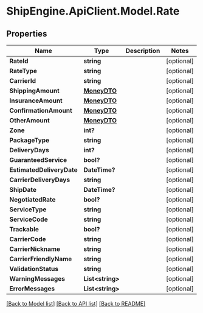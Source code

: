 # ShipEngine.ApiClient.Model.Rate
## Properties

Name | Type | Description | Notes
------------ | ------------- | ------------- | -------------
**RateId** | **string** |  | [optional] 
**RateType** | **string** |  | [optional] 
**CarrierId** | **string** |  | [optional] 
**ShippingAmount** | [**MoneyDTO**](MoneyDTO.md) |  | [optional] 
**InsuranceAmount** | [**MoneyDTO**](MoneyDTO.md) |  | [optional] 
**ConfirmationAmount** | [**MoneyDTO**](MoneyDTO.md) |  | [optional] 
**OtherAmount** | [**MoneyDTO**](MoneyDTO.md) |  | [optional] 
**Zone** | **int?** |  | [optional] 
**PackageType** | **string** |  | [optional] 
**DeliveryDays** | **int?** |  | [optional] 
**GuaranteedService** | **bool?** |  | [optional] 
**EstimatedDeliveryDate** | **DateTime?** |  | [optional] 
**CarrierDeliveryDays** | **string** |  | [optional] 
**ShipDate** | **DateTime?** |  | [optional] 
**NegotiatedRate** | **bool?** |  | [optional] 
**ServiceType** | **string** |  | [optional] 
**ServiceCode** | **string** |  | [optional] 
**Trackable** | **bool?** |  | [optional] 
**CarrierCode** | **string** |  | [optional] 
**CarrierNickname** | **string** |  | [optional] 
**CarrierFriendlyName** | **string** |  | [optional] 
**ValidationStatus** | **string** |  | [optional] 
**WarningMessages** | **List&lt;string&gt;** |  | [optional] 
**ErrorMessages** | **List&lt;string&gt;** |  | [optional] 

[[Back to Model list]](../README.md#documentation-for-models) [[Back to API list]](../README.md#documentation-for-api-endpoints) [[Back to README]](../README.md)

